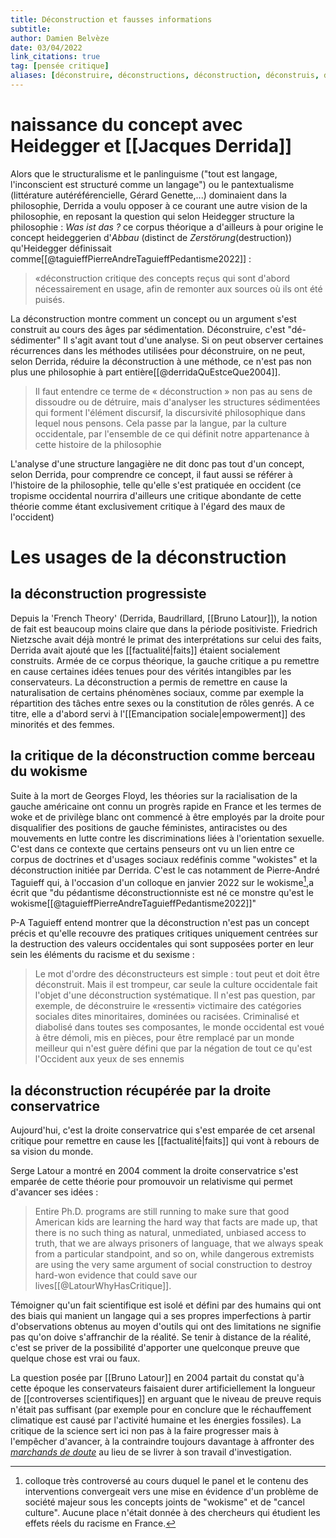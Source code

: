 ```yaml
---
title: Déconstruction et fausses informations
subtitle:
author: Damien Belvèze
date: 03/04/2022
link_citations: true
tag: [pensée critique]
aliases: [déconstruire, déconstructions, déconstruction, déconstruis, déconstruisent, déconstruit]
---
```


# naissance du concept avec Heidegger et  [[Jacques Derrida]]

Alors que le structuralisme et le panlinguisme ("tout est langage, l'inconscient est structuré comme un langage") ou le pantextualisme (littérature autéréférencielle, Gérard Genette,...) dominaient dans la philosophie, Derrida a voulu opposer à ce courant une autre vision de la philosophie, en reposant la question qui selon Heidegger structure la philosophie : *Was ist das ?*
ce corpus théorique a d'ailleurs à pour origine le concept heideggerien d'*Abbau* (distinct de *Zerstörung*(destruction)) qu'Heidegger définissait comme[[@taguieffPierreAndreTaguieffPedantisme2022]] :
>  «déconstruction critique des concepts reçus qui sont d'abord nécessairement en usage, afin de remonter aux sources où ils ont été puisés.

La déconstruction montre comment un concept ou un argument s'est construit au cours des âges par sédimentation. Déconstruire, c'est "dé-sédimenter" Il s'agit avant tout d'une analyse. Si on peut observer certaines récurrences dans les méthodes utilisées pour déconstruire, on ne peut, selon Derrida, réduire la déconstruction à une méthode, ce n'est pas non plus une philosophie à part entière[[@derridaQuEstceQue2004]]. 

>Il faut entendre ce terme de « déconstruction » non pas au sens de dissoudre ou de détruire, mais d'analyser les structures sédimentées qui forment l'élément discursif, la discursivité philosophique dans lequel nous pensons. Cela passe par la langue, par la culture occidentale, par l'ensemble de ce qui définit notre appartenance à cette histoire de la philosophie

L'analyse d'une structure langagière ne dit donc pas tout d'un concept, selon Derrida, pour comprendre ce concept, il faut aussi se référer à l'histoire de la philosophie, telle qu'elle s'est pratiquée en occident (ce tropisme occidental nourrira d'ailleurs une critique abondante de cette théorie comme étant exclusivement critique à l'égard des maux de l'occident)

# Les usages de la déconstruction


## la déconstruction progressiste

Depuis la 'French Theory' (Derrida, Baudrillard, [[Bruno Latour]]), la notion de fait est beaucoup moins claire que dans la période positiviste. 
Friedrich Nietzsche avait déjà montré le primat des interprétations sur celui des faits, Derrida avait ajouté que les [[factualité|faits]] étaient socialement construits.
Armée de ce corpus théorique, la gauche critique a pu remettre en cause certaines idées tenues pour des vérités intangibles par les conservateurs. La déconstruction a permis de remettre en cause la naturalisation de certains phénomènes sociaux, comme par exemple la répartition des tâches entre sexes ou la constitution de rôles genrés. 
A ce titre, elle a d'abord servi à l'[[Emancipation sociale|empowerment]] des minorités et des femmes. 


## la critique de la déconstruction comme berceau du wokisme

Suite à la mort de Georges Floyd, les théories sur la racialisation de la gauche américaine ont connu un progrès rapide en France et les termes de woke et de privilège blanc ont commencé à être employés par la droite pour disqualifier des positions de gauche féministes, antiracistes ou des mouvements en lutte contre les discriminations liées à l'orientation sexuelle. 
C'est dans ce contexte que certains penseurs ont vu un lien entre ce corpus de doctrines et d'usages sociaux redéfinis comme "wokistes" et la déconstruction initiée par Derrida. 
C'est le cas notamment de Pierre-André Taguieff qui, à l'occasion d'un colloque en janvier 2022 sur le wokisme[^1],a écrit que "du pédantisme déconstructionniste est né ce monstre qu'est le wokisme[[@taguieffPierreAndreTaguieffPedantisme2022]]"


P-A Taguieff entend montrer que la déconstruction n'est pas un concept précis et qu'elle recouvre des pratiques critiques uniquement centrées sur la destruction des valeurs occidentales qui sont supposées porter en leur sein les éléments du racisme et du sexisme :

>Le mot d'ordre des déconstructeurs est simple : tout peut et doit être déconstruit. Mais il est trompeur, car seule la culture occidentale fait l'objet d'une déconstruction systématique. Il n'est pas question, par exemple, de déconstruire le «ressenti» victimaire des catégories sociales dites minoritaires, dominées ou racisées. Criminalisé et diabolisé dans toutes ses composantes, le monde occidental est voué à être démoli, mis en pièces, pour être remplacé par un monde meilleur qui n'est guère défini que par la négation de tout ce qu'est l'Occident aux yeux de ses ennemis

## la déconstruction récupérée par la droite conservatrice

Aujourd'hui, c'est la droite conservatrice qui s'est emparée de cet arsenal critique pour remettre en cause les [[factualité|faits]] qui vont à rebours de sa vision du monde. 

Serge Latour a montré en 2004 comment la droite conservatrice s'est emparée de cette théorie pour promouvoir un relativisme qui permet d'avancer ses idées : 

>Entire Ph.D. programs are still running to make sure that good American kids are learning the hard way that facts are made up, that there is no such thing as natural, unmediated, unbiased access to truth, that we are always prisoners of language, that we always speak from a particular standpoint, and so on, while dangerous extremists are using the very same argument of social construction to destroy hard-won evidence that could save our lives[[@LatourWhyHasCritique]].

Témoigner qu'un fait scientifique est isolé et défini par des humains qui ont des biais qui manient un langage qui a ses propres imperfections à partir d'observations obtenus au moyen d'outils qui ont des limitations ne signifie pas qu'on doive s'affranchir de la réalité. Se tenir à distance de la réalité, c'est se priver de la possibilité d'apporter une quelconque preuve que quelque chose est vrai ou faux. 

La question posée par [[Bruno Latour]] en 2004 partait du constat qu'à cette époque les conservateurs faisaient durer  artificiellement la longueur de [[controverses scientifiques]] en arguant que le niveau de preuve requis n'était pas suffisant (par exemple pour en conclure que le réchauffement climatique est causé par l'activité humaine et les énergies fossiles). La critique de la science sert ici non pas à la faire progresser mais à l'empêcher d'avancer, à la contraindre toujours davantage à affronter des [*marchands de doute*](https://fr.wikipedia.org/wiki/Les_Marchands_de_doute) au lieu de se livrer à son travail d'investigation.



[^1]: colloque très controversé au cours duquel le panel et le contenu des interventions convergeait vers une mise en évidence d'un problème de société majeur sous les concepts joints de "wokisme" et de "cancel culture". Aucune place n'était donnée à des chercheurs qui étudient les effets réels du racisme en France. 

